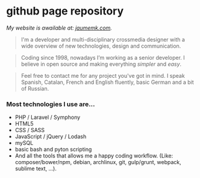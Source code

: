 github page repository
======================

*My website is awailable at: [jaumemk.com](https://jaumemk.com).*

> I'm a developer and multi-disciplinary crossmedia designer with a wide overview of new technologies, design and communication. 

> Coding since 1998, nowadays I’m working as a senior developer. I believe in open source and making everything *simpler* and *easy*.

>Feel free to contact me for any project you've got in mind. I speak Spanish, Catalan, French and English fluently, basic German and a bit of Russian.

### Most technologies I use are...

- PHP / Laravel / Symphony
- HTML5
- CSS / SASS
- JavaScript / jQuery / Lodash
- mySQL
- basic bash and pyton scripting
- And all the tools that allows me a happy coding workflow. (Like: composer/bower/npm, debian, archlinux, git, gulp/grunt, webpack, sublime text, ...).